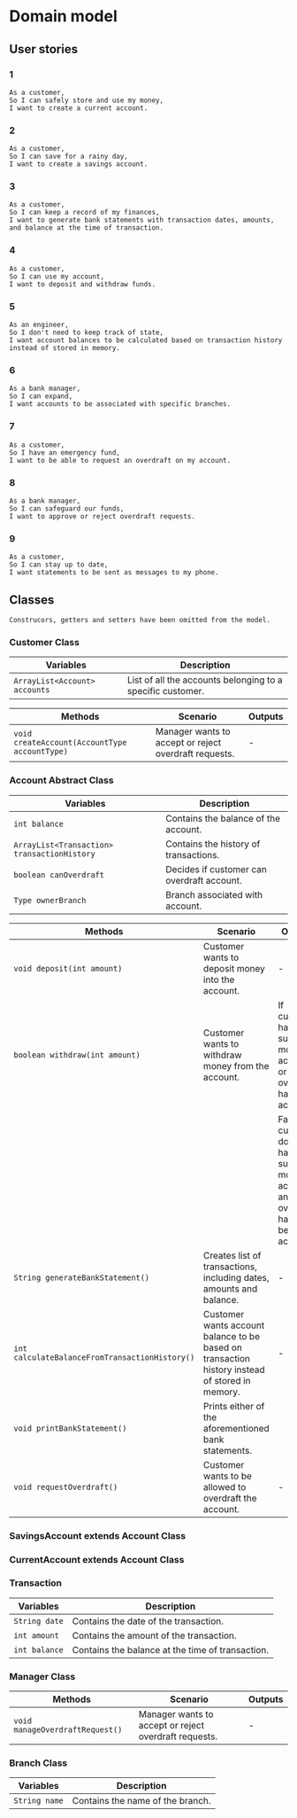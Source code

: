 # Domain model

## User stories
### 1
```
As a customer,
So I can safely store and use my money,
I want to create a current account.
```

### 2 
```
As a customer,
So I can save for a rainy day,
I want to create a savings account.
```

### 3 
```
As a customer,
So I can keep a record of my finances,
I want to generate bank statements with transaction dates, amounts, and balance at the time of transaction.
```

### 4 
```
As a customer,
So I can use my account,
I want to deposit and withdraw funds.
```

### 5 
```
As an engineer,
So I don't need to keep track of state,
I want account balances to be calculated based on transaction history instead of stored in memory.
```

### 6
```
As a bank manager,
So I can expand,
I want accounts to be associated with specific branches.
```

### 7
```
As a customer,
So I have an emergency fund,
I want to be able to request an overdraft on my account.
```

### 8
```
As a bank manager,
So I can safeguard our funds,
I want to approve or reject overdraft requests.
```

### 9
```
As a customer,
So I can stay up to date,
I want statements to be sent as messages to my phone.
```

## Classes
`Construcors, getters and setters have been omitted from the model.`

### Customer Class
| Variables                     | Description                                                 |
|-------------------------------|-------------------------------------------------------------|
| `ArrayList<Account> accounts` | List of all the accounts belonging to a specific customer.  |

| Methods                                       | Scenario                                              | Outputs |
|-----------------------------------------------|-------------------------------------------------------|---------|
| `void createAccount(AccountType accountType)` | Manager wants to accept or reject overdraft requests. | -       |


### Account Abstract Class
| Variables                                   | Description                                |
|---------------------------------------------|--------------------------------------------|
| `int balance`                               | Contains the balance of the account.       |
| `ArrayList<Transaction> transactionHistory` | Contains the history of transactions.      |
| `boolean canOverdraft`                      | Decides if customer can overdraft account. |
| `Type ownerBranch`                          | Branch associated with account.            |

| Methods                                        | Scenario                                                                                       | Outputs                                                                                          |
|------------------------------------------------|------------------------------------------------------------------------------------------------|--------------------------------------------------------------------------------------------------|
| `void deposit(int amount)`                     | Customer wants to deposit money into the account.                                              | -                                                                                                |
| `boolean withdraw(int amount)`                 | Customer wants to withdraw money from the account.                                             | If customer has sufficient money in account, or overdraft has been accepted.                     |
|                                                |                                                                                                | False if customer does not have sufficient money in account and overdraft has not been accepted. |
| `String generateBankStatement()`               | Creates list of transactions, including dates, amounts and balance.                            | -                                                                                                |
| `int calculateBalanceFromTransactionHistory()` | Customer wants account balance to be based on transaction history instead of stored in memory. | -                                                                                                |
| `void printBankStatement()`                    | Prints either of the aforementioned bank statements.                                           |                                                                                                  |
| `void requestOverdraft()`                      | Customer wants to be allowed to overdraft the account.                                         | -                                                                                                |

### SavingsAccount extends Account Class


### CurrentAccount extends Account Class

### Transaction 
| Variables     | Description                                      |
|---------------|--------------------------------------------------|
| `String date` | Contains the date of the transaction.            |
| `int amount`  | Contains the amount of the transaction.          |
| `int balance` | Contains the balance at the time of transaction. | 

### Manager Class
| Methods                         | Scenario                                              | Outputs |
|---------------------------------|-------------------------------------------------------|---------|
| `void manageOverdraftRequest()` | Manager wants to accept or reject overdraft requests. | -       |

### Branch Class
| Variables     | Description                      |
|---------------|----------------------------------|
| `String name` | Contains the name of the branch. |

